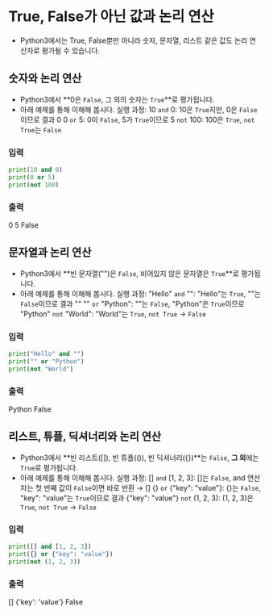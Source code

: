 # True, False가 아닌 값과 논리 연산
- Python3에서는 True, False뿐만 아니라 숫자, 문자열, 리스트 같은 값도 논리 연산자로 평가될 수 있습니다.

## 숫자와 논리 연산
- Python3에서 **0은 `False`, 그 외의 숫자는 `True`**로 평가됩니다.
- 아래 예제를 통해 이해해 봅시다.
실행 과정:
10 `and` 0: 10은 `True`지만, 0은 `False`이므로 결과 0
0 `or` 5: 0이 `False`, 5가 `True`이므로 5
`not` 100: 100은 `True`, `not True`는 `False`
### 입력
```python
print(10 and 0)  
print(0 or 5)     
print(not 100)  
```
### 출력
0
5
False


## 문자열과 논리 연산
- Python3에서 **빈 문자열("")은 `False`, 비어있지 않은 문자열은 `True`**로 평가됩니다.
- 아래 예제를 통해 이해해 봅시다.
실행 과정: 
"Hello" `and` "": "Hello"는 `True`, ""는 `False`이므로 결과 ""
"" `or` "Python": ""는 `False`, "Python"은 `True`이므로 "Python"
`not` "World": "World"는 `True`, `not True` → `False`
### 입력
```python
print("Hello" and "")  
print("" or "Python") 
print(not "World")     
```
### 출력

Python
False


## 리스트, 튜플, 딕셔너리와 논리 연산
- Python3에서 **빈 리스트([]), 빈 튜플(()), 빈 딕셔너리({})**는 `False`, **그 외**에는 `True`로 평가됩니다.
- 아래 예제를 통해 이해해 봅시다.
실행 과정:
[] `and` [1, 2, 3]: []는 `False`, and 연산자는 첫 번째 값이 `False`이면 바로 반환 → []
{} `or` {"key": "value"}: {}는 `False`, "key": "value"는 `True`이므로 결과 {"key": "value"}
`not` (1, 2, 3): (1, 2, 3)은 `True`, `not True` → `False`
### 입력
```python
print([] and [1, 2, 3])  
print({} or {"key": "value"})  
print(not (1, 2, 3))      
```
### 출력
[]
{'key': 'value'}
False